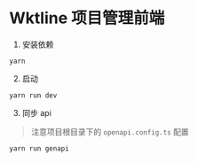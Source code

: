 # Wktline 项目管理前端

1. 安装依赖
```base
yarn
```
2. 启动
```base
yarn run dev
```
3. 同步 api
> 注意项目根目录下的 `openapi.config.ts` 配置
```base
yarn run genapi
```
